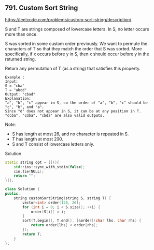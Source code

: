 ## 791. Custom Sort String

https://leetcode.com/problems/custom-sort-string/description/

S and T are strings composed of lowercase letters. In S, no letter occurs more than once.

S was sorted in some custom order previously. We want to permute the characters of T so that they match the order that S was sorted. More specifically, if x occurs before y in S, then x should occur before y in the returned string.

Return any permutation of T (as a string) that satisfies this property.

```
Example :
Input: 
S = "cba"
T = "abcd"
Output: "cbad"
Explanation: 
"a", "b", "c" appear in S, so the order of "a", "b", "c" should be "c", "b", and "a". 
Since "d" does not appear in S, it can be at any position in T. "dcba", "cdba", "cbda" are also valid outputs.
```
 

Note:

- S has length at most 26, and no character is repeated in S.
- T has length at most 200.
- S and T consist of lowercase letters only.

Solution 

```c++
static string opt = [](){
    std::ios::sync_with_stdio(false);
    cin.tie(NULL);
    return "";
}();

class Solution {
public:
    string customSortString(string S, string T) {
        vector<int> order(128, 26);
        for (int i = 0; i < S.size(); ++i) {
            order[S[i]] = i;
        }
        sort(T.begin(), T.end(), [&order](char lhs, char rhs) {
            return order[lhs] < order[rhs];
        });
        return T;
    }
};
```
